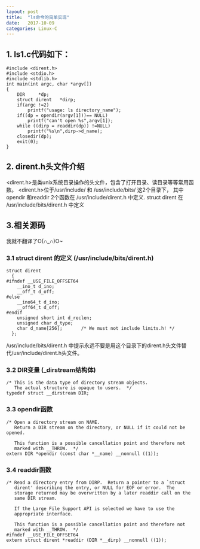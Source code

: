 ```yaml
---
layout: post
title:  "ls命令的简单实现"
date:   2017-10-09
categories: Linux-C
---
```

## 1. ls1.c代码如下：
```
#include <dirent.h>
#include <stdio.h>
#include <stdlib.h>
int main(int argc, char *argv[])
{
	DIR		*dp;
	struct dirent 	*dirp;
	if(argc !=2)
		printf("usage: ls directory_name");
	if((dp = opendir(argv[1]))== NULL)
		printf("can't open %s",argv[1]);
	while ((dirp = readdir(dp)) !=NULL)
		printf("%s\n",dirp->d_name);
	closedir(dp);
	exit(0);
}
```
## 2. dirent.h头文件介绍
<dirent.h>是类unix系统目录操作的头文件，包含了打开目录、读目录等等常用函数。
<dirent.h>位于/usr/include/ 和 /usr/include/bits/ 这2个目录下，
其中opendir 和readdir 2个函数在 /usr/include/dirent.h 中定义.
struct dirent 在 /usr/include/bits/dirent.h 中定义
## 3.相关源码
我就不翻译了O(∩_∩)O~
### 3.1 struct dirent 的定义 (/usr/include/bits/dirent.h)
```
struct dirent
  {
#ifndef __USE_FILE_OFFSET64
    __ino_t d_ino;
    __off_t d_off;
#else
    __ino64_t d_ino;
    __off64_t d_off;
#endif
    unsigned short int d_reclen;
    unsigned char d_type;
    char d_name[256];		/* We must not include limits.h! */
  };
```
/usr/include/bits/dirent.h 中提示永远不要是用这个目录下的dirent.h头文件替代/usr/include/dirent.h头文件。
### 3.2 DIR变量 (_dirstream结构体) 
```
/* This is the data type of directory stream objects.
   The actual structure is opaque to users.  */
typedef struct __dirstream DIR;
```
### 3.3 opendir函数
```
/* Open a directory stream on NAME.
   Return a DIR stream on the directory, or NULL if it could not be opened.

   This function is a possible cancellation point and therefore not
   marked with __THROW.  */
extern DIR *opendir (const char *__name) __nonnull ((1));
```

### 3.4 readdir函数
```
/* Read a directory entry from DIRP.  Return a pointer to a `struct
   dirent' describing the entry, or NULL for EOF or error.  The
   storage returned may be overwritten by a later readdir call on the
   same DIR stream.

   If the Large File Support API is selected we have to use the
   appropriate interface.

   This function is a possible cancellation point and therefore not
   marked with __THROW.  */
#ifndef __USE_FILE_OFFSET64
extern struct dirent *readdir (DIR *__dirp) __nonnull ((1));
```